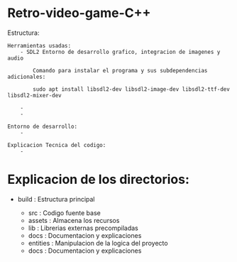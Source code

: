 # Retro-video-game-C++

Estructura:

    Herramientas usadas:
        - SDL2 Entorno de desarrollo grafico, integracion de imagenes y audio

            Comando para instalar el programa y sus subdependencias adicionales:
            
            sudo apt install libsdl2-dev libsdl2-image-dev libsdl2-ttf-dev libsdl2-mixer-dev

        -
        -

    Entorno de desarrollo:
        -

    Explicacion Tecnica del codigo:
        -




# Explicacion de los directorios:

- build : Estructura principal

    - src       : Codigo fuente base
    - assets    : Almacena los recursos 
    - lib       : Librerias externas precompiladas
    - docs      : Documentacion y explicaciones
    - entities  : Manipulacion de la logica del proyecto
    - docs       : Documentacion y explicaciones

